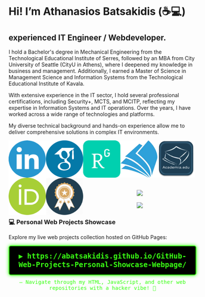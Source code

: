 # Hi! I’m Athanasios Batsakidis (:coffee::computer:)
## experienced IT Engineer / Webdeveloper.

I hold a Bachelor's degree in Mechanical Engineering from the Technological Educational Institute of Serres, followed by an MBA from City University of Seattle (CityU in Athens), where I deepened my knowledge in business and management. Additionally, I earned a Master of Science in Management Science and Information Systems from the Technological Educational Institute of Kavala.

With extensive experience in the IT sector, I hold several professional certifications, including Security+, MCTS, and MCITP, reflecting my expertise in Information Systems and IT operations. Over the years, I have worked across a wide range of technologies and platforms.

My diverse technical background and hands-on experience allow me to deliver comprehensive solutions in complex IT environments.

<p align="center">
<a href="https://www.linkedin.com/in/tbatsakidis/" target="_blank"><img src="/pics/linkedin.png" align="left" height="100" width="100" ></a>
<a href="https://scholar.google.co.uk/citations?user=8TN-R6QAAAAJ&hl=en" target="_blank"><img src="/pics/scholar.png" align="left" height="100" width="100" ></a>
<a href="https://www.researchgate.net/profile/Athanasios_Batsakidis2" target="_blank"><img src="/pics/rg.png" align="left" height="100" width="100" ></a>
<a href="https://academic.microsoft.com/profile/g5hg5846-g82i-4j2g-f7ih-3eg3hg07i639/AthanasiosBatsakidis/publication/search?q=Athanasios%20Batsakidis&qe=%2540%2540%2540USER.PUBLICATIONS%253Dc5dc5846-c82e-4f2c-b7ed-3ac3dc07e639&f=&orderBy=0" target="_blank"><img src="/pics/academic.png" align="left" height="100" width="100" ></a>
<a href="https://duth.academia.edu/ThanasisBatsakidis" target="_blank"><img src="/pics/academia-icon.png" align="left" height="100" width="100" ></a>
<a href="https://orcid.org/0000-0001-7769-829X" target="_blank"><img src="/pics/id.png" align="left" height="100" width="100" ></a>
<a href="https://www.credential.net/profile/batsakidisathanasios279163/wallet" target="_blank"><img src="/pics/certifications_logo.png" align="left" height="100" width="100" ></a>
<br/><br/> <br/><br/>  <br/><br/>  <br/>
</p>
<p align="center">
  <a href="https://github-readme-stats.vercel.app/api?username=abatsakidis&count_private=true&show_icons=true&include_all_commits=true&title_color=fff&icon_color=79ff97&text_color=9f9f9f&bg_color=151515">
    <img src="http://github-readme-stats.vercel.app/api?username=abatsakidis&count_private=true&show_icons=true&include_all_commits=true&title_color=fff&icon_color=79ff97&text_color=9f9f9f&bg_color=151515" />
  </a>
<p align='center'><img src='https://visitor-badge.laobi.icu/badge?page_id=abatsakidis.abatsakidis' /></p>
</p>

### 💻 Personal Web Projects Showcase

Explore my live web projects collection hosted on GitHub Pages:

<div align="center" style="font-family: 'Share Tech Mono', monospace; font-size: 1.2rem; color: #39ff14; background: #000; padding: 15px; border: 2px solid #39ff14; border-radius: 6px; box-shadow: 0 0 10px #39ff14;">
  <a href="https://abatsakidis.github.io/GitHub-Web-Projects-Personal-Showcase-Webpage/" target="_blank" rel="noopener noreferrer" style="color: #39ff14; text-decoration: none; font-weight: bold;">
    ▶️ https://abatsakidis.github.io/GitHub-Web-Projects-Personal-Showcase-Webpage/
  </a>
</div>

<p align="center" style="font-family: 'Share Tech Mono', monospace; color: #39ff14; margin-top: 10px;">
  — Navigate through my HTML, JavaScript, and other web repositories with a hacker vibe! 👾
</p>
